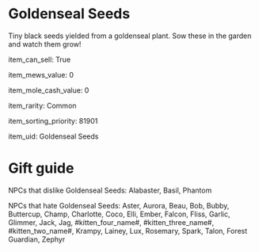 # Goldenseal Seeds

Tiny black seeds yielded from a goldenseal plant. Sow these in the garden and watch them grow!

item_can_sell: True

item_mews_value: 0

item_mole_cash_value: 0

item_rarity: Common

item_sorting_priority: 81901

item_uid: Goldenseal Seeds

# Gift guide

NPCs that dislike Goldenseal Seeds: Alabaster, Basil, Phantom

NPCs that hate Goldenseal Seeds: Aster, Aurora, Beau, Bob, Bubby, Buttercup, Champ, Charlotte, Coco, Elli, Ember, Falcon, Fliss, Garlic, Glimmer, Jack, Jag, #kitten_four_name#, #kitten_three_name#, #kitten_two_name#, Krampy, Lainey, Lux, Rosemary, Spark, Talon, Forest Guardian, Zephyr